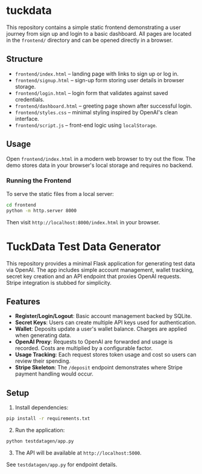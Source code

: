 # tuckdata

This repository contains a simple static frontend demonstrating a user journey
from sign up and login to a basic dashboard. All pages are located in the
`frontend/` directory and can be opened directly in a browser.

## Structure

- `frontend/index.html` – landing page with links to sign up or log in.
- `frontend/signup.html` – sign-up form storing user details in browser storage.
- `frontend/login.html` – login form that validates against saved credentials.
- `frontend/dashboard.html` – greeting page shown after successful login.
- `frontend/styles.css` – minimal styling inspired by OpenAI's clean interface.
- `frontend/script.js` – front-end logic using `localStorage`.

## Usage

Open `frontend/index.html` in a modern web browser to try out the flow. The demo
stores data in your browser's local storage and requires no backend.

### Running the Frontend

To serve the static files from a local server:

```bash
cd frontend
python -m http.server 8000
```

Then visit `http://localhost:8000/index.html` in your browser.

# TuckData Test Data Generator

This repository provides a minimal Flask application for generating test data via OpenAI. The app includes simple account management, wallet tracking, secret key creation and an API endpoint that proxies OpenAI requests. Stripe integration is stubbed for simplicity.

## Features

- **Register/Login/Logout**: Basic account management backed by SQLite.
- **Secret Keys**: Users can create multiple API keys used for authentication.
- **Wallet**: Deposits update a user's wallet balance. Charges are applied when generating data.
- **OpenAI Proxy**: Requests to OpenAI are forwarded and usage is recorded. Costs are multiplied by a configurable factor.
- **Usage Tracking**: Each request stores token usage and cost so users can review their spending.
- **Stripe Skeleton**: The `/deposit` endpoint demonstrates where Stripe payment handling would occur.

## Setup

1. Install dependencies:

```bash
pip install -r requirements.txt
```

2. Run the application:

```bash
python testdatagen/app.py
```

3. The API will be available at `http://localhost:5000`.

See `testdatagen/app.py` for endpoint details.
